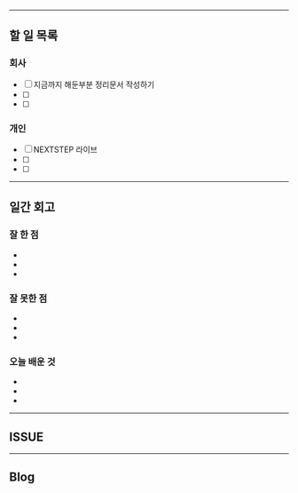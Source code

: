 ----------------------
## 할 일 목록

### 회사
- [ ] 지금까지 해둔부분 정리문서 작성하기
- [ ] 
- [ ] 

### 개인
- [ ] NEXTSTEP 라이브 
- [ ] 
- [ ] 
----------------------------------------------
## 일간 회고

### 잘 한 점
- 
- 
- 

### 잘 못한 점
- 
- 
- 

### 오늘 배운 것
- 
- 
- 


----------------------------------
## ISSUE





----------------------------------
## Blog
